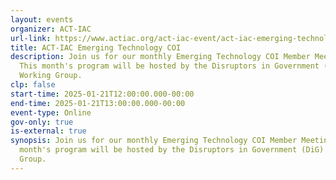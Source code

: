 ```yaml
---
layout: events
organizer: ACT-IAC
url-link: https://www.actiac.org/act-iac-event/act-iac-emerging-technology-coi-january-2025
title: ACT-IAC Emerging Technology COI
description: Join us for our monthly Emerging Technology COI Member Meeting.
  This month's program will be hosted by the Disruptors in Government (DiG)
  Working Group.
clp: false
start-time: 2025-01-21T12:00:00.000-00:00
end-time: 2025-01-21T13:00:00.000-00:00
event-type: Online
gov-only: true
is-external: true
synopsis: Join us for our monthly Emerging Technology COI Member Meeting. This
  month's program will be hosted by the Disruptors in Government (DiG) Working
  Group.
---
```


